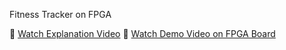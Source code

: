 Fitness Tracker on FPGA

🎥 [Watch Explanation Video](https://drive.google.com/file/d/1wQbRALDL-USc6IeVVzssgsk52rIvq4YW/view?usp=sharing)
🎥 [Watch Demo Video on FPGA Board](https://drive.google.com/file/d/1wQbRALDL-USc6IeVVzssgsk52rIvq4YW/view?usp=sharing)
